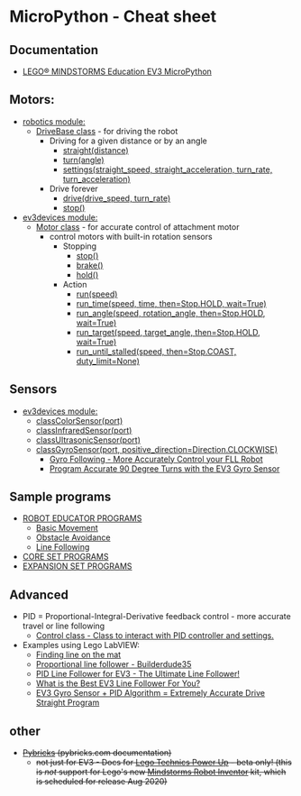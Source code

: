 # MicroPython - Cheat sheet

## Documentation

  * [LEGO® MINDSTORMS Education EV3 MicroPython](https://pybricks.github.io/ev3-micropython/index.html)
 
## Motors:
  * [robotics module:](https://docs.pybricks.com/en/latest/robotics.html)
    * [DriveBase class](https://docs.pybricks.com/en/latest/robotics.html) - for driving the robot
        *  Driving for a given distance or by an angle
           * [straight(distance)](https://pybricks.github.io/ev3-micropython/robotics.html#pybricks.robotics.DriveBase.straight)
           * [turn(angle)](https://pybricks.github.io/ev3-micropython/robotics.html#pybricks.robotics.DriveBase.turn)
           * [settings(straight_speed, straight_acceleration, turn_rate, turn_acceleration)](https://pybricks.github.io/ev3-micropython/robotics.html#pybricks.robotics.DriveBase.settings)
        * Drive forever
            * [drive(drive_speed, turn_rate)](https://pybricks.github.io/ev3-micropython/robotics.html#pybricks.robotics.DriveBase.drive)
            * [stop()](https://pybricks.github.io/ev3-micropython/robotics.html#pybricks.robotics.DriveBase.stop)
  * [ev3devices module:](https://pybricks.github.io/ev3-micropython/ev3devices.html#motors)
    * [Motor class](https://pybricks.github.io/ev3-micropython/ev3devices.html#motors) - for accurate control of attachment motor
        * control motors with built-in rotation sensors
            * Stopping
               * [stop()](https://pybricks.github.io/ev3-micropython/ev3devices.html#pybricks.ev3devices.Motor.stop)
               * [brake()](https://pybricks.github.io/ev3-micropython/ev3devices.html#pybricks.ev3devices.Motor.brake)
               * [hold()](https://pybricks.github.io/ev3-micropython/ev3devices.html#pybricks.ev3devices.Motor.hold)
            * Action
                * [run(speed)](https://pybricks.github.io/ev3-micropython/ev3devices.html#pybricks.ev3devices.Motor.run)
                * [run_time(speed, time, then=Stop.HOLD, wait=True)](https://pybricks.github.io/ev3-micropython/ev3devices.html#pybricks.ev3devices.Motor.run_time)
                * [run_angle(speed, rotation_angle, then=Stop.HOLD, wait=True)](https://pybricks.github.io/ev3-micropython/ev3devices.html#pybricks.ev3devices.Motor.run_angle)
                * [run_target(speed, target_angle, then=Stop.HOLD, wait=True)](https://pybricks.github.io/ev3-micropython/ev3devices.html#pybricks.ev3devices.Motor.run_target)
                * [run_until_stalled(speed, then=Stop.COAST, duty_limit=None)](https://pybricks.github.io/ev3-micropython/ev3devices.html#pybricks.ev3devices.Motor.run_until_stalled)

## Sensors
  * [ev3devices module:](https://pybricks.github.io/ev3-micropython/ev3devices.html#motors)
    * [classColorSensor(port)](https://pybricks.github.io/ev3-micropython/ev3devices.html#pybricks.ev3devices.ColorSensor)
    * [classInfraredSensor(port)](https://pybricks.github.io/ev3-micropython/ev3devices.html#pybricks.ev3devices.InfraredSensor)
    * [classUltrasonicSensor(port)](https://pybricks.github.io/ev3-micropython/ev3devices.html#pybricks.ev3devices.UltrasonicSensor)
    * [classGyroSensor(port, positive_direction=Direction.CLOCKWISE)](https://pybricks.github.io/ev3-micropython/ev3devices.html#pybricks.ev3devices.GyroSensor)
       * [Gyro Following - More Accurately Control your FLL Robot](https://www.youtube.com/watch?v=WR_gy0NIBOs)
       * [Program Accurate 90 Degree Turns with the EV3 Gyro Sensor](https://www.youtube.com/watch?v=8B1LwzkLKXs)

## Sample programs
  * [ROBOT EDUCATOR PROGRAMS](https://pybricks.github.io/ev3-micropython/index.html)
    * [Basic Movement](https://pybricks.github.io/ev3-micropython/examples/robot_educator_basic.html)
    * [Obstacle Avoidance](https://pybricks.github.io/ev3-micropython/examples/robot_educator_ultrasonic.html)
    * [Line Following](https://pybricks.github.io/ev3-micropython/examples/robot_educator_line.html)
  * [CORE SET PROGRAMS](https://pybricks.github.io/ev3-micropython/examples/color_sorter.html)
  * [EXPANSION SET PROGRAMS](https://pybricks.github.io/ev3-micropython/examples/elephant.html)
      
## Advanced   
  * PID = Proportional-Integral-Derivative feedback control - more accurate travel or line following
     * [Control class - Class to interact with PID controller and settings.](https://pybricks.github.io/ev3-micropython/motors.html) 
  * Examples using Lego LabVIEW: 
      * [Finding line on the mat](http://flltutorials.com/translations/en-us/RobotGame/FindingLines.pdf)
      * [Proportional line follower - Builderdude35](https://www.youtube.com/watch?v=uPFfevfpMxs)
      * [PID Line Follower for EV3 - The Ultimate Line Follower!](https://www.youtube.com/watch?v=AMBWV_HGYj4)
      * [What is the Best EV3 Line Follower For You?](https://www.youtube.com/watch?v=P50CE0xwhvo)
      * [EV3 Gyro Sensor + PID Algorithm = Extremely Accurate Drive Straight Program](https://www.youtube.com/watch?v=U-LdBQ-vBkg&t=140s)

## other
  * ~~[Pybricks](https://docs.pybricks.com/en/latest/index.html) (pybricks.com documentation)~~
    *  ~~not just for EV3 - Docs for [Lego Technics Power Up](https://racingbrick.com/lego-powered-up-summary/) - beta only! (this is *not* support for Lego's new [Mindstorms Robot Inventor](https://www.lego.com/en-us/aboutus/news/2020/june/lego-mindstorms-robot-inventor/) kit, which is scheduled for release Aug 2020)~~
